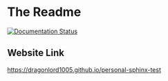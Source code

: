 # The Readme
[![Documentation Status](https://readthedocs.org/projects/personal-sphinx-test/badge/?version=latest)](https://personal-sphinx-test.readthedocs.io/en/latest/?badge=latest)

## Website Link

https://dragonlord1005.github.io/personal-sphinx-test
